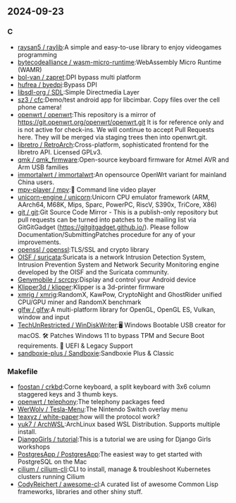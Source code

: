 ## 2024-09-23

### C

* [raysan5 / raylib](https://github.com/raysan5/raylib):A simple and easy-to-use library to enjoy videogames programming
* [bytecodealliance / wasm-micro-runtime](https://github.com/bytecodealliance/wasm-micro-runtime):WebAssembly Micro Runtime (WAMR)
* [bol-van / zapret](https://github.com/bol-van/zapret):DPI bypass multi platform
* [hufrea / byedpi](https://github.com/hufrea/byedpi):Bypass DPI
* [libsdl-org / SDL](https://github.com/libsdl-org/SDL):Simple Directmedia Layer
* [sz3 / cfc](https://github.com/sz3/cfc):Demo/test android app for libcimbar. Copy files over the cell phone camera!
* [openwrt / openwrt](https://github.com/openwrt/openwrt):This repository is a mirror of https://git.openwrt.org/openwrt/openwrt.git It is for reference only and is not active for check-ins. We will continue to accept Pull Requests here. They will be merged via staging trees then into openwrt.git.
* [libretro / RetroArch](https://github.com/libretro/RetroArch):Cross-platform, sophisticated frontend for the libretro API. Licensed GPLv3.
* [qmk / qmk_firmware](https://github.com/qmk/qmk_firmware):Open-source keyboard firmware for Atmel AVR and Arm USB families
* [immortalwrt / immortalwrt](https://github.com/immortalwrt/immortalwrt):An opensource OpenWrt variant for mainland China users.
* [mpv-player / mpv](https://github.com/mpv-player/mpv):🎥 Command line video player
* [unicorn-engine / unicorn](https://github.com/unicorn-engine/unicorn):Unicorn CPU emulator framework (ARM, AArch64, M68K, Mips, Sparc, PowerPC, RiscV, S390x, TriCore, X86)
* [git / git](https://github.com/git/git):Git Source Code Mirror - This is a publish-only repository but pull requests can be turned into patches to the mailing list via GitGitGadget (https://gitgitgadget.github.io/). Please follow Documentation/SubmittingPatches procedure for any of your improvements.
* [openssl / openssl](https://github.com/openssl/openssl):TLS/SSL and crypto library
* [OISF / suricata](https://github.com/OISF/suricata):Suricata is a network Intrusion Detection System, Intrusion Prevention System and Network Security Monitoring engine developed by the OISF and the Suricata community.
* [Genymobile / scrcpy](https://github.com/Genymobile/scrcpy):Display and control your Android device
* [Klipper3d / klipper](https://github.com/Klipper3d/klipper):Klipper is a 3d-printer firmware
* [xmrig / xmrig](https://github.com/xmrig/xmrig):RandomX, KawPow, CryptoNight and GhostRider unified CPU/GPU miner and RandomX benchmark
* [glfw / glfw](https://github.com/glfw/glfw):A multi-platform library for OpenGL, OpenGL ES, Vulkan, window and input
* [TechUnRestricted / WinDiskWriter](https://github.com/TechUnRestricted/WinDiskWriter):🖥 Windows Bootable USB creator for macOS. 🛠 Patches Windows 11 to bypass TPM and Secure Boot requirements. 👾 UEFI & Legacy Support
* [sandboxie-plus / Sandboxie](https://github.com/sandboxie-plus/Sandboxie):Sandboxie Plus & Classic

### Makefile

* [foostan / crkbd](https://github.com/foostan/crkbd):Corne keyboard, a split keyboard with 3x6 column staggered keys and 3 thumb keys.
* [openwrt / telephony](https://github.com/openwrt/telephony):The telephony packages feed
* [WerWolv / Tesla-Menu](https://github.com/WerWolv/Tesla-Menu):The Nintendo Switch overlay menu
* [teaxyz / white-paper](https://github.com/teaxyz/white-paper):how will the protocol work?
* [yuk7 / ArchWSL](https://github.com/yuk7/ArchWSL):ArchLinux based WSL Distribution. Supports multiple install.
* [DjangoGirls / tutorial](https://github.com/DjangoGirls/tutorial):This is a tutorial we are using for Django Girls workshops
* [PostgresApp / PostgresApp](https://github.com/PostgresApp/PostgresApp):The easiest way to get started with PostgreSQL on the Mac
* [cilium / cilium-cli](https://github.com/cilium/cilium-cli):CLI to install, manage & troubleshoot Kubernetes clusters running Cilium
* [CodyReichert / awesome-cl](https://github.com/CodyReichert/awesome-cl):A curated list of awesome Common Lisp frameworks, libraries and other shiny stuff.
